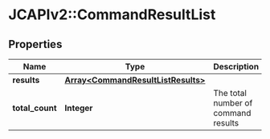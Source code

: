 # JCAPIv2::CommandResultList

## Properties
Name | Type | Description | Notes
------------ | ------------- | ------------- | -------------
**results** | [**Array&lt;CommandResultListResults&gt;**](CommandResultListResults.md) |  | [optional] 
**total_count** | **Integer** | The total number of command results | [optional] 

